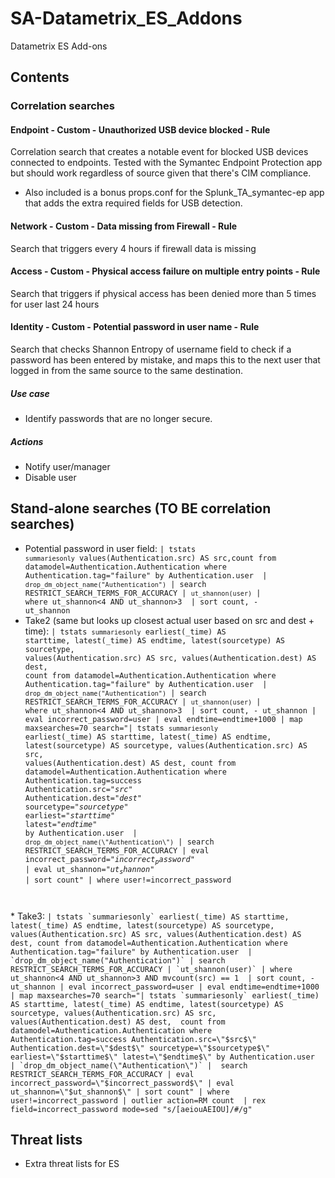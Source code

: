 # SA-Datametrix_ES_Addons
Datametrix ES Add-ons

## Contents
### Correlation searches
#### Endpoint - Custom - Unauthorized USB device blocked - Rule
Correlation search that creates a notable event for blocked USB devices connected to endpoints. Tested with the Symantec Endpoint Protection app but should work regardless of source given that there's CIM compliance.
* Also included is a bonus props.conf for the Splunk_TA_symantec-ep app that adds the extra required fields for USB detection.

#### Network - Custom - Data missing from Firewall - Rule
Search that triggers every 4 hours if firewall data is missing

#### Access - Custom - Physical access failure on multiple entry points - Rule
Search that triggers if physical access has been denied more than 5 times for user last 24 hours

#### Identity - Custom - Potential password in user name - Rule
Search that checks Shannon Entropy of username field to check if a password has been entered by mistake, and maps this to the next user that logged in from the same source to the same destination.

##### Use case
* Identify passwords that are no longer secure.

##### Actions
* Notify user/manager
* Disable user

## Stand-alone searches (TO BE correlation searches)
* Potential password in user field: <code>| tstats `summariesonly` values(Authentication.src) AS src,count from datamodel=Authentication.Authentication where Authentication.tag="failure" by Authentication.user  | `drop_dm_object_name("Authentication")` | search RESTRICT_SEARCH_TERMS_FOR_ACCURACY | `ut_shannon(user)` | where ut_shannon<4 AND ut_shannon>3  | sort count, - ut_shannon</code>
 * Take2 (same but looks up closest actual user based on src and dest + time): <code>| tstats `summariesonly` earliest(_time) AS starttime, latest(_time) AS endtime, latest(sourcetype) AS sourcetype, values(Authentication.src) AS src, values(Authentication.dest) AS dest, count from datamodel=Authentication.Authentication where Authentication.tag="failure" by Authentication.user  | `drop_dm_object_name("Authentication")` | search RESTRICT_SEARCH_TERMS_FOR_ACCURACY | `ut_shannon(user)` | where ut_shannon<4 AND ut_shannon>3  | sort count, - ut_shannon | eval incorrect_password=user | eval endtime=endtime+1000 | map maxsearches=70 search="| tstats `summariesonly` earliest(_time) AS starttime, latest(_time) AS endtime, latest(sourcetype) AS sourcetype, values(Authentication.src) AS src, values(Authentication.dest) AS dest, count from datamodel=Authentication.Authentication where Authentication.tag=success Authentication.src=\"$src$\" Authentication.dest=\"$dest$\" sourcetype=\"$sourcetype$\" earliest=\"$starttime$\" latest=\"$endtime$\" by Authentication.user  | `drop_dm_object_name(\"Authentication\")` | search RESTRICT_SEARCH_TERMS_FOR_ACCURACY | eval incorrect_password=\"$incorrect_password$\" | eval ut_shannon=\"$ut_shannon$\" | sort count" | where user!=incorrect_password
</code>
* Take3: <code>| tstats `summariesonly` earliest(_time) AS starttime, latest(_time) AS endtime, latest(sourcetype) AS sourcetype, values(Authentication.src) AS src, values(Authentication.dest) AS dest, count from datamodel=Authentication.Authentication where Authentication.tag="failure" by Authentication.user  | `drop_dm_object_name("Authentication")` | search RESTRICT_SEARCH_TERMS_FOR_ACCURACY | `ut_shannon(user)` | where ut_shannon<4 AND ut_shannon>3 AND mvcount(src) == 1  | sort count, - ut_shannon | eval incorrect_password=user | eval endtime=endtime+1000 | map maxsearches=70 search="| tstats `summariesonly` earliest(_time) AS starttime, latest(_time) AS endtime, latest(sourcetype) AS sourcetype, values(Authentication.src) AS src, values(Authentication.dest) AS dest,  count from datamodel=Authentication.Authentication where Authentication.tag=success Authentication.src=\"$src$\" Authentication.dest=\"$dest$\" sourcetype=\"$sourcetype$\" earliest=\"$starttime$\" latest=\"$endtime$\" by Authentication.user  | `drop_dm_object_name(\"Authentication\")` |  search RESTRICT_SEARCH_TERMS_FOR_ACCURACY | eval incorrect_password=\"$incorrect_password$\" | eval ut_shannon=\"$ut_shannon$\" | sort count" | where user!=incorrect_password | outlier action=RM count  | rex field=incorrect_password mode=sed "s/[aeiouAEIOU]/#/g"
</code>

## Threat lists
* Extra threat lists for ES
